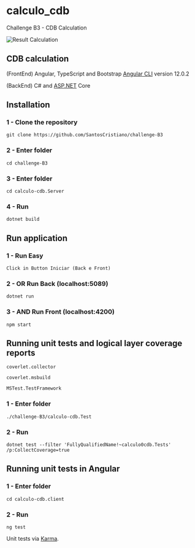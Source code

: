 # calculo_cdb

Challenge B3 - CDB Calculation

![Result Calculation](https://teckins.com/img/projetos/B3.png)

## CDB calculation

(FrontEnd) Angular, TypeScript and Bootstrap [Angular CLI](https://github.com/angular/angular-cli) version 12.0.2

(BackEnd) C# and [ASP.NET](https://dotnet.microsoft.com/en-us/apps/aspnet) Core 

## Installation

### 1 - Clone the repository 

``` git clone https://github.com/SantosCristiano/challenge-B3 ```

### 2 - Enter folder 

``` cd challenge-B3 ```

### 3 - Enter folder 

``` cd calculo-cdb.Server ```

### 4 - Run 

``` dotnet build ```

## Run application

### 1 - Run Easy

``` Click in Button Iniciar (Back e Front) ```

### 2 - OR Run Back (localhost:5089)

``` dotnet run ```

### 3 - AND Run Front (localhost:4200)

``` npm start ```

## Running unit tests and logical layer coverage reports 

``` coverlet.collector ```

``` coverlet.msbuild ```

``` MSTest.TestFramework ```

### 1 - Enter folder 

``` ./challenge-B3/calculo-cdb.Test ```

### 2 - Run

``` dotnet test --filter 'FullyQualifiedName!~calculo0cdb.Tests' /p:CollectCoverage=true ```

## Running unit tests in Angular

### 1 - Enter folder 

``` cd calculo-cdb.client ```

### 2 - Run

``` ng test ```

 Unit tests via [Karma](https://karma-runner.github.io).
